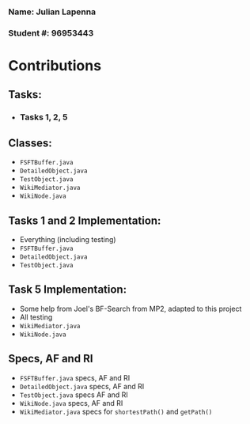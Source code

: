 ### Name: Julian Lapenna

### Student #: 96953443

# Contributions

## Tasks:
* ### Tasks 1, 2, 5 

## Classes:
* `FSFTBuffer.java`
* `DetailedObject.java`
* `TestObject.java`
* `WikiMediator.java`
* `WikiNode.java`

## Tasks 1 and 2 Implementation:
* Everything (including testing)
* `FSFTBuffer.java`
* `DetailedObject.java`
* `TestObject.java`

## Task 5 Implementation:
* Some help from Joel's BF-Search from MP2, adapted to this project
* All testing
* `WikiMediator.java`
* `WikiNode.java`

## Specs, AF and RI
* `FSFTBuffer.java` specs, AF and RI
* `DetailedObject.java` specs, AF and RI
* `TestObject.java` specs AF and RI
* `WikiNode.java` specs, AF and RI
* `WikiMediator.java` specs for `shortestPath()` and `getPath()`
